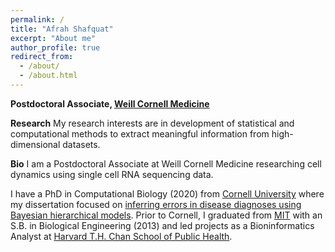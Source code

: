 ```yaml
---
permalink: /
title: "Afrah Shafquat"
excerpt: "About me"
author_profile: true
redirect_from: 
  - /about/
  - /about.html
---
```




**Postdoctoral Associate, [Weill Cornell Medicine](www.weillcornell.org)**


**Research** My research interests are in development of statistical and computational methods to extract meaningful information from high-dimensional datasets. 


**Bio** I am a Postdoctoral Associate at Weill Cornell Medicine researching cell dynamics using single cell RNA sequencing data. 

I have a PhD in Computational Biology (2020) from [Cornell University](www.cornell.edu) where my dissertation focused on [inferring errors in disease diagnoses using Bayesian hierarchical models](https://bmcbioinformatics.biomedcentral.com/articles/10.1186/s12859-020-3387-z). Prior to Cornell, I graduated from [MIT](www.mit.edu) with an S.B. in Biological Engineering (2013) and led projects as a Bioninformatics Analyst at [Harvard T.H. Chan School of Public Health](https://www.hsph.harvard.edu/).
